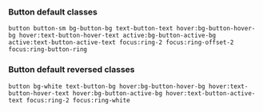 ### Button default classes
`button button-sm bg-button-bg text-button-text hover:bg-button-hover-bg hover:text-button-hover-text active:bg-button-active-bg active:text-button-active-text focus:ring-2 focus:ring-offset-2 focus:ring-button-ring`

### Button default reversed classes
`button bg-white text-button-bg hover:bg-button-hover-bg hover:text-button-hover-text hover:bg-button-active-bg hover:text-button-active-text focus:ring-2 focus:ring-white`